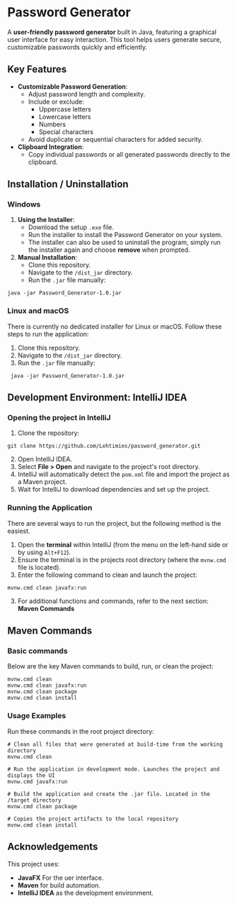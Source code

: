 # Password Generator
A **user-friendly password generator** built in Java, featuring a graphical user interface for easy interaction. This tool helps users generate secure, customizable passwords quickly and efficiently.

## Key Features
- **Customizable Password Generation**:
  - Adjust password length and complexity.
  - Include or exclude:
    - Uppercase letters
    - Lowercase letters
    - Numbers
    - Special characters
  - Avoid duplicate or sequential characters for added security.
- **Clipboard Integration**:
  - Copy individual passwords or all generated passwords directly to the clipboard.

## Installation / Uninstallation
### Windows
1. **Using the Installer**:
   - Download the setup `.exe` file.
   - Run the installer to install the Password Generator on your system.
   - The installer can also be used to uninstall the program, simply run the installer again and choose **remove** when prompted.
2. **Manual Installation**:
   - Clone this repository.
   - Navigate to the `/dist_jar` directory.
   - Run the `.jar` file manually:
```
java -jar Password_Generator-1.0.jar
```

### Linux and macOS
There is currently no dedicated installer for Linux or macOS. Follow these steps to run the application:
1. Clone this repository.
2. Navigate to the `/dist_jar` directory.
3. Run the `.jar` file manually:
```
 java -jar Password_Generator-1.0.jar
```

## Development Environment: IntelliJ IDEA 
### Opening the project in IntelliJ
1. Clone the repository:
```
git clone https://github.com/Lehtimies/password_generator.git
```
2. Open IntelliJ IDEA.
3. Select **File > Open** and navigate to the project's root directory.
4. IntelliJ will automatically detect the `pom.xml` file and import the project as a Maven project.
5. Wait for IntelliJ to download dependencies and set up the project.

### Running the Application
There are several ways to run the project, but the following method is the easiest.
1. Open the **terminal** within IntelliJ (from the menu on the left-hand side or by using `Alt+F12`).
2. Ensure the terminal is in the projects root directory (where the `mvnw.cmd` file is located).
3. Enter the following command to clean and launch the project:
```
mvnw.cmd clean javafx:run
```
3. For additional functions and commands, refer to the next section: **Maven Commands**

## Maven Commands
### Basic commands
Below are the key Maven commands to build, run, or clean the project:
```
mvnw.cmd clean
mvnw.cmd clean javafx:run
mvnw.cmd clean package
mvnw.cmd clean install
```
### Usage Examples
Run these commands in the root project directory:
```
# Clean all files that were generated at build-time from the working directory
mvnw.cmd clean

# Run the application in development mode. Launches the project and displays the UI
mvnw.cmd javafx:run

# Build the application and create the .jar file. Located in the /target directory
mvnw.cmd clean package

# Copies the project artifacts to the local repository
mvnw.cmd clean install

```
## Acknowledgements
This project uses:
- **JavaFX** For the uer interface.
- **Maven** for build automation.
- **IntelliJ IDEA** as the development environment.
